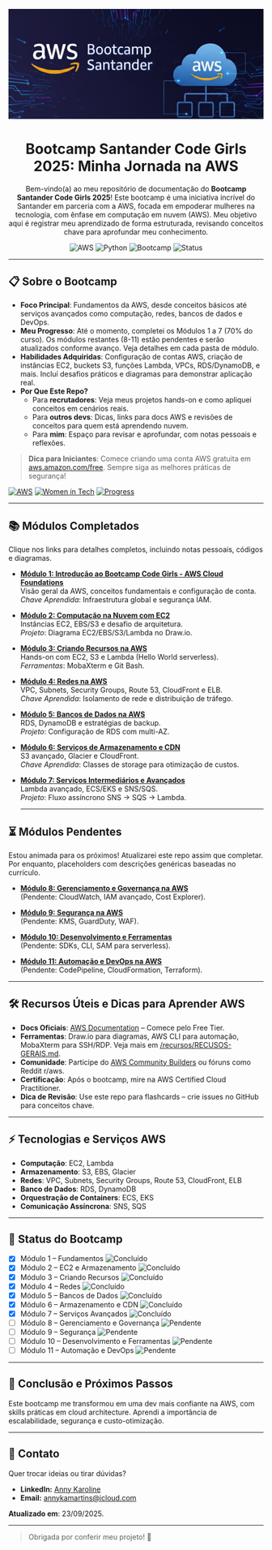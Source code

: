 <p align="center">
  <img src="/extras/banner.png" alt="AWS Cloud Bootcamp" width="800"/>
</p>

<div align = "center">
 
# Bootcamp Santander Code Girls 2025: Minha Jornada na AWS

Bem-vindo(a) ao meu repositório de documentação do **Bootcamp Santander Code Girls 2025**! Este bootcamp é uma iniciativa incrível do Santander em parceria com a AWS, focada em empoderar mulheres na tecnologia, com ênfase em computação em nuvem (AWS). Meu objetivo aqui é registrar meu aprendizado de forma estruturada, revisando conceitos chave para aprofundar meu conhecimento.

![AWS](https://img.shields.io/badge/AWS-Cloud-orange?logo=amazon-aws&style=flat-square)
![Python](https://img.shields.io/badge/Python-3.9-blue?logo=python&style=flat-square)
![Bootcamp](https://img.shields.io/badge/Bootcamp-CodeGirls-pink?style=flat-square)
![Status](https://img.shields.io/badge/Status-In%20Progress-yellow?style=flat-square)

</div>

---

## 📋 Sobre o Bootcamp
- **Foco Principal**: Fundamentos da AWS, desde conceitos básicos até serviços avançados como computação, redes, bancos de dados e DevOps.
- **Meu Progresso**: Até o momento, completei os Módulos 1 a 7 (70% do curso). Os módulos restantes (8-11) estão pendentes e serão atualizados conforme avanço. Veja detalhes em cada pasta de módulo.
- **Habilidades Adquiridas**: Configuração de contas AWS, criação de instâncias EC2, buckets S3, funções Lambda, VPCs, RDS/DynamoDB, e mais. Incluí desafios práticos e diagramas para demonstrar aplicação real.
- **Por Que Este Repo?** 
  - Para **recrutadores**: Veja meus projetos hands-on e como apliquei conceitos em cenários reais.
  - Para **outros devs**: Dicas, links para docs AWS e revisões de conceitos para quem está aprendendo nuvem.
  - Para **mim**: Espaço para revisar e aprofundar, com notas pessoais e reflexões.

> **Dica para Iniciantes**: Comece criando uma conta AWS gratuita em [aws.amazon.com/free](https://aws.amazon.com/free). Sempre siga as melhores práticas de segurança!

[![AWS](https://img.shields.io/badge/AWS-232F3E?style=for-the-badge&logo=amazon-aws)](https://aws.amazon.com/) [![Women in Tech](https://img.shields.io/badge/Women%20in%20Tech-Pink?style=for-the-badge&logo=women-who-code)](https://www.womenwhocode.com/) [![Progress](https://img.shields.io/badge/Progress-70%25-brightgreen?style=for-the-badge)](https://github.com/seu-usuario/bootcamp-santander-code-girls-2025)

---

## 📚 Módulos Completados
Clique nos links para detalhes completos, incluindo notas pessoais, códigos e diagramas.

- **[Módulo 1: Introdução ao Bootcamp Code Girls - AWS Cloud Foundations](/modulo-1/resumo.md)**  
  Visão geral da AWS, conceitos fundamentais e configuração de conta.  
  *Chave Aprendida*: Infraestrutura global e segurança IAM.

- **[Módulo 2: Computação na Nuvem com EC2](/modulo-2/resumo.md)**  
  Instâncias EC2, EBS/S3 e desafio de arquitetura.  
  *Projeto*: Diagrama EC2/EBS/S3/Lambda no Draw.io.

- **[Módulo 3: Criando Recursos na AWS](/modulo-3/resumo.md)**  
  Hands-on com EC2, S3 e Lambda (Hello World serverless).  
  *Ferramentas*: MobaXterm e Git Bash.

- **[Módulo 4: Redes na AWS](/modulo-4/MODULO-4.md)**  
  VPC, Subnets, Security Groups, Route 53, CloudFront e ELB.  
  *Chave Aprendida*: Isolamento de rede e distribuição de tráfego.

- **[Módulo 5: Bancos de Dados na AWS](/modulo-5/resumo.md)**  
  RDS, DynamoDB e estratégias de backup.  
  *Projeto*: Configuração de RDS com multi-AZ.

- **[Módulo 6: Serviços de Armazenamento e CDN](/modulo-6/resumo.md)**  
  S3 avançado, Glacier e CloudFront.  
  *Chave Aprendida*: Classes de storage para otimização de custos.

- **[Módulo 7: Serviços Intermediários e Avançados](/modulo-7/resumo.md)**  
  Lambda avançado, ECS/EKS e SNS/SQS.  
  *Projeto*: Fluxo assíncrono SNS -> SQS -> Lambda.

  ---

## ⏳ Módulos Pendentes
Estou animada para os próximos! Atualizarei este repo assim que completar. Por enquanto, placeholders com descrições genéricas baseadas no currículo.

- **[Módulo 8: Gerenciamento e Governança na AWS](/modulo-8/MODULO-8.md)**  
  (Pendente: CloudWatch, IAM avançado, Cost Explorer).

- **[Módulo 9: Segurança na AWS](/modulo-9/MODULO-9.md)**  
  (Pendente: KMS, GuardDuty, WAF).

- **[Módulo 10: Desenvolvimento e Ferramentas](/modulo-10/MODULO-10.md)**  
  (Pendente: SDKs, CLI, SAM para serverless).

- **[Módulo 11: Automação e DevOps na AWS](/modulo-11/MODULO-11.md)**  
  (Pendente: CodePipeline, CloudFormation, Terraform).

---

## 🛠️ Recursos Úteis e Dicas para Aprender AWS
- **Docs Oficiais**: [AWS Documentation](https://docs.aws.amazon.com/) – Comece pelo Free Tier.
- **Ferramentas**: Draw.io para diagramas, AWS CLI para automação, MobaXterm para SSH/RDP. Veja mais em [/recursos/RECUSOS-GERAIS.md](/recursos/RECUSOS-GERAIS.md).
- **Comunidade**: Participe do [AWS Community Builders](https://aws.amazon.com/developer/community/) ou fóruns como Reddit r/aws.
- **Certificação**: Após o bootcamp, mire na AWS Certified Cloud Practitioner.
- **Dica de Revisão**: Use este repo para flashcards – crie issues no GitHub para conceitos chave.


---

## ⚡ Tecnologias e Serviços AWS

- **Computação**: EC2, Lambda  
- **Armazenamento**: S3, EBS, Glacier  
- **Redes**: VPC, Subnets, Security Groups, Route 53, CloudFront, ELB  
- **Banco de Dados**: RDS, DynamoDB  
- **Orquestração de Containers**: ECS, EKS  
- **Comunicação Assíncrona**: SNS, SQS  

---

## 🌟 **Status do Bootcamp**

- [x] Módulo 1 – Fundamentos ![Concluído](https://img.shields.io/badge/Status-Concluído-brightgreen)
- [x] Módulo 2 – EC2 e Armazenamento ![Concluído](https://img.shields.io/badge/Status-Concluído-brightgreen)
- [x] Módulo 3 – Criando Recursos ![Concluído](https://img.shields.io/badge/Status-Concluído-brightgreen)
- [x] Módulo 4 – Redes ![Concluído](https://img.shields.io/badge/Status-Concluído-brightgreen)
- [x] Módulo 5 – Bancos de Dados ![Concluído](https://img.shields.io/badge/Status-Concluído-brightgreen)
- [x] Módulo 6 – Armazenamento e CDN ![Concluído](https://img.shields.io/badge/Status-Concluído-brightgreen)
- [x] Módulo 7 – Serviços Avançados ![Concluído](https://img.shields.io/badge/Status-Concluído-brightgreen)
- [ ] Módulo 8 – Gerenciamento e Governança ![Pendente](https://img.shields.io/badge/Status-Pendente-lightgrey)
- [ ] Módulo 9 – Segurança ![Pendente](https://img.shields.io/badge/Status-Pendente-lightgrey)
- [ ] Módulo 10 – Desenvolvimento e Ferramentas ![Pendente](https://img.shields.io/badge/Status-Pendente-lightgrey)
- [ ] Módulo 11 – Automação e DevOps ![Pendente](https://img.shields.io/badge/Status-Pendente-lightgrey)

---

## 🎯 Conclusão e Próximos Passos
Este bootcamp me transformou em uma dev mais confiante na AWS, com skills práticas em cloud architecture. Aprendi a importância de escalabilidade, segurança e custo-otimização.

---

## 📌 Contato
Quer trocar ideias ou tirar dúvidas?  
- **LinkedIn:** [Anny Karoline](https://www.linkedin.com/in/annykarolinedecarvalhomartins/)  
- **Email:** annykamartins@icloud.com

**Atualizado em**: 23/09/2025. 

---

> Obrigada por conferir meu projeto! 🙌

